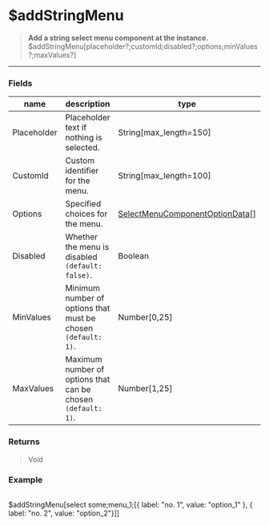 # **$addStringMenu**
> **Add a string select menu component at the instance.** <br/>
> $addStringMenu[placeholder?;customId;disabled?;options;minValues?;maxValues?]
- - -

### Fields
| name | description | type | required |
|------|-------------|------|----------|
| Placeholder | Placeholder text if nothing is selected. | String[max_length=150] | False |
| CustomId | Custom identifier for the menu. | String[max_length=100] | True |
| Options | Specified choices for the menu. | [SelectMenuComponentOptionData](https://discord.com/developers/docs/interactions/message-components#select-menu-object-select-option-structure)[] | True |
| Disabled | Whether the menu is disabled `(default: false)`. | Boolean | False |
| MinValues | Minimum number of options that must be chosen `(default: 1)`. | Number[0,25] | False |
| MaxValues | Maximum number of options that can be chosen `(default: 1)`. | Number[1,25] | False |

### Returns
> Void

### Example
> ```php
$addStringMenu[select some;menu_1;[{
	label: "no. 1",
	value: "option_1"
}, {
	label: "no. 2",
	value: "option_2"}]]
```